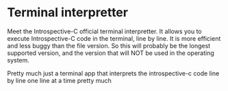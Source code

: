 # Terminal interpretter
Meet the Introspective-C official terminal interpretter. It allows you to execute Introspective-C code in the terminal, line by line. It is more efficient and less buggy than the file version. So this will probably be the longest supported version, and the version that will NOT be used in the operating system.

Pretty much just a terminal app that interprets the introspective-c code line by line one line at a time pretty much